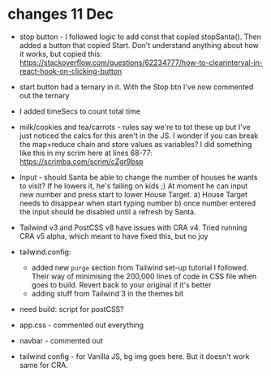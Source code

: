 # changes 11 Dec

- stop button - I followed logic to add const that copied stopSanta(). Then added a button that copied Start. Don't understand anything about how it works, but copied this: https://stackoverflow.com/questions/62234777/how-to-clearinterval-in-react-hook-on-clicking-button

- start button had a ternary in it. With the Stop btn I've now commented out the ternary

- I added timeSecs to count total time

- milk/cookies and tea/carrots - rules say we're to tot these up but I've just noticed the calcs for this aren't in the JS. I wonder if you can break the map+reduce chain and store values as variables? I did something like this in my scrim here at lines 68-77: https://scrimba.com/scrim/cZgr9bsp

- Input - should Santa be able to change the number of houses he wants to visit? If he lowers it, he's failing on kids ;) At moment he can input new number and press start to lower House Target.
    a) House Target needs to disappear when start typing number
    b) once number entered the input should be disabled until a refresh by Santa.

- Tailwind v3 and PostCSS v8 have issues with CRA v4. Tried running CRA v5 alpha, which meant to have fixed this, but no joy

- tailwind.config:
    - added new `purge` section from Tailwind set-up tutorial I followed. Their way of minimising the 200,000 lines of code in CSS file when goes to build. Revert back to your original if it's better
    - adding stuff from Tailwind 3 in the themes bit

- need build: script for postCSS?

- app.css - commented out everything

- navbar - commented out

- tailwind config - for Vanilla JS, bg img goes here. But it doesn't work same for CRA.

